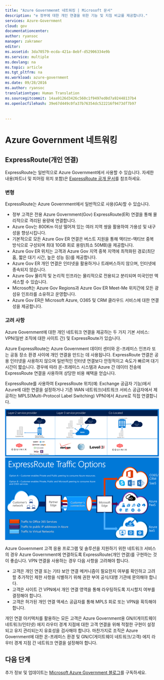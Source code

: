 ```yaml
---
title: "Azure Governmenmt 네트워킹 | Microsoft 문서"
description: "e 정부에 대한 개인 연결을 위한 기능 및 지침 비교를 제공합니다."
services: Azure-Government
cloud: gov
documentationcenter: 
author: ryansoc
manager: zakramer
editor: 
ms.assetid: 3da70579-ecda-421a-8ebf-d52906334e9b
ms.service: multiple
ms.devlang: na
ms.topic: article
ms.tgt_pltfrm: na
ms.workload: azure-government
ms.date: 09/28/2016
ms.author: ryansoc
translationtype: Human Translation
ms.sourcegitcommit: 14aa9126d3426c560c1f9497ed0d7a92448137b4
ms.openlocfilehash: 39e67d449c0fa37b76354dc522216f9473df7b97


---
```

# <a name="azure-government-networking"></a>Azure Government 네트워킹
## <a name="expressroute-private-connectivity"></a>ExpressRoute(개인 연결)
ExpressRoute는 일반적으로 Azure Government에서 사용할 수 있습니다. 자세한 내용(파트너 및 피어링 위치 포함)은 [ExpressRoute 공개 문서](../expressroute/index.md)를 참조하세요.

### <a name="variations"></a>변형
ExpressRoute는 Azure Government에서 일반적으로 사용(GA)할 수 있습니다. 

* 정부 고객은 전용 Azure Government(Gov) ExpressRoute(ER) 연결을 통해 물리적으로 격리된 용량에 연결합니다.
* Azure Gov는 800Km 이상 떨어져 있는 여러 지역 쌍을 활용하여 가용성 및 내구성을 향상시킵니다. 
* 기본적으로 모든 Azure Gov ER 연결은 버스트 지원을 통해 액티브-액티브 중복 방식으로 구성되며 최대 10GB 회로 용량(최소 50MB)을 제공합니다.
* Azure Gov ER 위치는 고객과 Azure Gov 지역 중복 지역에 최적화된 경로(최단 홉, 짧은 대기 시간, 높은 성능 등)를 제공합니다.
* Azure Gov ER 개인 연결은 인터넷을 활용하거나 트래버스하지 않으며, 인터넷에 종속되지 않습니다.
* Azure Gov 물리적 및 논리적 인프라는 물리적으로 전용되고 분리되며 미국인만 액세스할 수 있습니다.
* Microsoft는 Azure Gov Regions과 Azure Gov ER Meet-Me 위치간에 모든 광섬유 인프라를 소유하고 운영합니다.
* Azure Gov ER은 Microsoft Azure, O365 및 CRM 클라우드 서비스에 대한 연결성을 제공합니다.

### <a name="considerations"></a>고려 사항
Azure Government에 대한 개인 네트워크 연결을 제공하는 두 가지 기본 서비스: VPN(일반 조직에 대한 사이트 간) 및 ExpressRoute가 있습니다.

Azure ExpressRoute는 Azure Government 데이터 센터와 온-프레미스 인프라 또는 공동 장소 환경 사이에 개인 연결을 만드는 데 사용됩니다. ExpressRoute 연결은 공용 인터넷을 사용하지 않으며 일반적인 인터넷 연결보다 안정적이고 속도가 빠르며 대기 시간이 짧습니다. 경우에 따라 온-프레미스 시스템과 Azure 간 데이터 전송에 ExpressRoute 연결을 사용하여 상당한 비용 혜택을 얻습니다.   

ExpressRoute를 사용하여 ExpressRoute 위치(예: Exchange 공급자 기능)에서 Azure에 대한 연결을 설정하거나 기존 WAN 네트워크(네트워크 서비스 공급자에서 제공하는 MPLS(Multi-Protocol Label Switching) VPN)에서 Azure로 직접 연결합니다.

![대체 텍스트](./media/azure-government-capability-private-connectivity-options.PNG)  ![대체 텍스트](./media/government-capability-expressroute.PNG)  

Azure Government 고객 응용 프로그램 및 솔루션을 지원하기 위한 네트워크 서비스의 경우 Azure Government에 연결하도록 ExpressRoute(개인 연결)를 구현하는 것이 좋습니다. VPN 연결을 사용하는 경우 다음 사항을 고려해야 합니다.

* 고객은 개인 연결 또는 기타 보안 연결 메커니즘이 필요한지 여부를 확인하고 고려할 추가적인 제한 사항을 식별하기 위해 권한 부여 공식/대행 기관에 문의해야 합니다.
* 고객은 사이트 간 VPN에서 개인 연결 영역을 통해 라우팅하도록 지시할지 여부를 결정해야 합니다.
* 고객은 허가된 개인 연결 액세스 공급자를 통해 MPLS 회로 또는 VPN을 획득해야 합니다.

개인 연결 아키텍처를 활용하는 모든 고객은 Azure Government용 GN/I(게이트웨이 네트워크/인터넷) 에지 라우터 경계 지점에 대한 고객 연결을 위해 적절한 구현이 설정되고 유지 관리되는지 유효성을 검사해야 합니다. 마찬가지로 조직은 Azure Government에 대한 온-프레미스 환경 및 GN/C(게이트웨이 네트워크/고객) 에지 라우터 경계 지점 간 네트워크 연결을 설정해야 합니다.

## <a name="next-steps"></a>다음 단계
추가 정보 및 업데이트는 <a href="https://blogs.msdn.microsoft.com/azuregov/">Microsoft Azure Government 블로그</a>를 구독하세요.




<!--HONumber=Nov16_HO3-->


